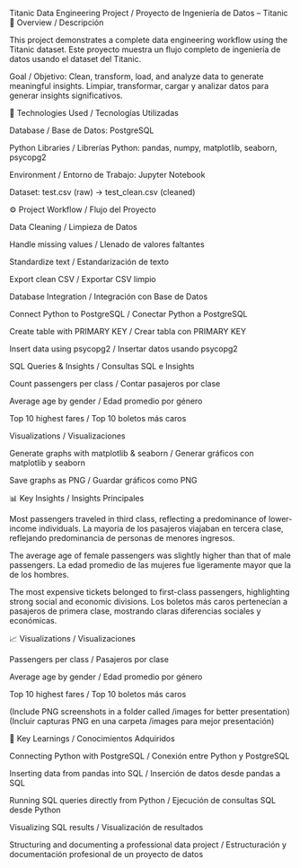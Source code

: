 Titanic Data Engineering Project / Proyecto de Ingeniería de Datos – Titanic
📘 Overview / Descripción

This project demonstrates a complete data engineering workflow using the Titanic dataset.
Este proyecto muestra un flujo completo de ingeniería de datos usando el dataset del Titanic.

Goal / Objetivo: Clean, transform, load, and analyze data to generate meaningful insights.
Limpiar, transformar, cargar y analizar datos para generar insights significativos.

🧩 Technologies Used / Tecnologías Utilizadas

Database / Base de Datos: PostgreSQL

Python Libraries / Librerías Python: pandas, numpy, matplotlib, seaborn, psycopg2

Environment / Entorno de Trabajo: Jupyter Notebook

Dataset: test.csv (raw) → test_clean.csv (cleaned)

⚙️ Project Workflow / Flujo del Proyecto

Data Cleaning / Limpieza de Datos

Handle missing values / Llenado de valores faltantes

Standardize text / Estandarización de texto

Export clean CSV / Exportar CSV limpio

Database Integration / Integración con Base de Datos

Connect Python to PostgreSQL / Conectar Python a PostgreSQL

Create table with PRIMARY KEY / Crear tabla con PRIMARY KEY

Insert data using psycopg2 / Insertar datos usando psycopg2

SQL Queries & Insights / Consultas SQL e Insights

Count passengers per class / Contar pasajeros por clase

Average age by gender / Edad promedio por género

Top 10 highest fares / Top 10 boletos más caros

Visualizations / Visualizaciones

Generate graphs with matplotlib & seaborn / Generar gráficos con matplotlib y seaborn

Save graphs as PNG / Guardar gráficos como PNG

📊 Key Insights / Insights Principales

Most passengers traveled in third class, reflecting a predominance of lower-income individuals.
La mayoría de los pasajeros viajaban en tercera clase, reflejando predominancia de personas de menores ingresos.

The average age of female passengers was slightly higher than that of male passengers.
La edad promedio de las mujeres fue ligeramente mayor que la de los hombres.

The most expensive tickets belonged to first-class passengers, highlighting strong social and economic divisions.
Los boletos más caros pertenecían a pasajeros de primera clase, mostrando claras diferencias sociales y económicas.

📈 Visualizations / Visualizaciones

Passengers per class / Pasajeros por clase

Average age by gender / Edad promedio por género

Top 10 highest fares / Top 10 boletos más caros

(Include PNG screenshots in a folder called /images for better presentation)
(Incluir capturas PNG en una carpeta /images para mejor presentación)

🧠 Key Learnings / Conocimientos Adquiridos

Connecting Python with PostgreSQL / Conexión entre Python y PostgreSQL

Inserting data from pandas into SQL / Inserción de datos desde pandas a SQL

Running SQL queries directly from Python / Ejecución de consultas SQL desde Python

Visualizing SQL results / Visualización de resultados

Structuring and documenting a professional data project / Estructuración y documentación profesional de un proyecto de datos